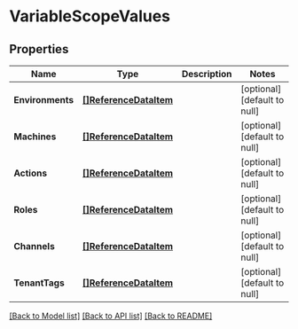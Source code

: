 # VariableScopeValues

## Properties
Name | Type | Description | Notes
------------ | ------------- | ------------- | -------------
**Environments** | [**[]ReferenceDataItem**](ReferenceDataItem.md) |  | [optional] [default to null]
**Machines** | [**[]ReferenceDataItem**](ReferenceDataItem.md) |  | [optional] [default to null]
**Actions** | [**[]ReferenceDataItem**](ReferenceDataItem.md) |  | [optional] [default to null]
**Roles** | [**[]ReferenceDataItem**](ReferenceDataItem.md) |  | [optional] [default to null]
**Channels** | [**[]ReferenceDataItem**](ReferenceDataItem.md) |  | [optional] [default to null]
**TenantTags** | [**[]ReferenceDataItem**](ReferenceDataItem.md) |  | [optional] [default to null]

[[Back to Model list]](../README.md#documentation-for-models) [[Back to API list]](../README.md#documentation-for-api-endpoints) [[Back to README]](../README.md)


